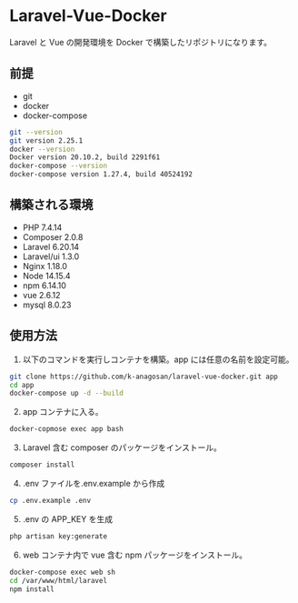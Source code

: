 # Laravel-Vue-Docker

Laravel と Vue の開発環境を Docker で構築したリポジトリになります。

## 前提

- git
- docker
- docker-compose

```sh
git --version
git version 2.25.1
docker --version
Docker version 20.10.2, build 2291f61
docker-compose --version
docker-compose version 1.27.4, build 40524192
```

## 構築される環境

- PHP 7.4.14
- Composer 2.0.8
- Laravel 6.20.14
- Laravel/ui 1.3.0
- Nginx 1.18.0
- Node 14.15.4
- npm 6.14.10
- vue 2.6.12
- mysql 8.0.23

## 使用方法

1. 以下のコマンドを実行しコンテナを構築。app には任意の名前を設定可能。

```sh
git clone https://github.com/k-anagosan/laravel-vue-docker.git app
cd app
docker-compose up -d --build
```

2. app コンテナに入る。

```sh
docker-copmose exec app bash
```

3. Laravel 含む composer のパッケージをインストール。

```sh
composer install
```

4. .env ファイルを.env.example から作成

```sh
cp .env.example .env
```

5. .env の APP_KEY を生成

```sh
php artisan key:generate
```

6. web コンテナ内で vue 含む npm パッケージをインストール。

```sh
docker-compose exec web sh
cd /var/www/html/laravel
npm install
```
